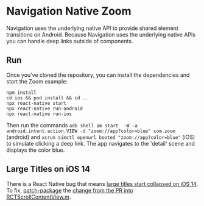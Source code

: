 # Navigation Native Zoom
Navigation uses the underlying native API to provide shared element transitions on Android.
Because Navigation uses the underlying native APIs you can handle deep links outside of components.

## Run
Once you've cloned the repository, you can install the dependencies and start the Zoom example:

    npm install
    cd ios && pod install && cd ..
    npx react-native start
    npx react-native run-android
    npx react-native run-ios

Then run the commands `adb shell am start  -W -a android.intent.action.VIEW -d "zoom://app?color=blue" com.zoom` (android) and `xcrun simctl openurl booted "zoom://app?color=blue"` (iOS) to simulate clicking a deep link. The app navigates to the 'detail' scene and displays the color blue.

## Large Titles on iOS 14
There is a React Native bug that means [large titles start collapsed on iOS 14](https://github.com/facebook/react-native/pull/32135). To fix, [patch-package](https://www.npmjs.com/package/patch-package) the [change from the PR into RCTScrollContentView.m](https://github.com/facebook/react-native/pull/32135/files).
```
